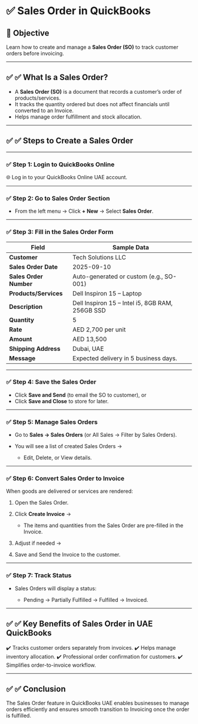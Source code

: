 # ✅  Sales Order in QuickBooks 

## 🎯 **Objective**

Learn how to create and manage a **Sales Order (SO)** to track customer orders before invoicing.

---

## ✅ ✅ What Is a Sales Order?

* A **Sales Order (SO)** is a document that records a customer’s order of products/services.
* It tracks the quantity ordered but does not affect financials until converted to an Invoice.
* Helps manage order fulfillment and stock allocation.

---

## ✅ ✅ Steps to Create a Sales Order

---

### ✅ Step 1: Login to QuickBooks Online

🌐 Log in to your QuickBooks Online UAE account.

---

### ✅ Step 2: Go to Sales Order Section

* From the left menu → Click **+ New** → Select **Sales Order**.

---

### ✅ Step 3: Fill in the Sales Order Form

| Field                  | Sample Data                                     |
| ---------------------- | ----------------------------------------------- |
| **Customer**           | Tech Solutions LLC                              |
| **Sales Order Date**   | 2025-09-10                                      |
| **Sales Order Number** | Auto-generated or custom (e.g., SO-001)         |
| **Products/Services**  | Dell Inspiron 15 – Laptop                       |
| **Description**        | Dell Inspiron 15 – Intel i5, 8GB RAM, 256GB SSD |
| **Quantity**           | 5                                               |
| **Rate**               | AED 2,700 per unit                              |
| **Amount**             | AED 13,500                                      |
| **Shipping Address**   | Dubai, UAE                                      |
| **Message**            | Expected delivery in 5 business days.           |

---

### ✅ Step 4: Save the Sales Order

* Click **Save and Send** (to email the SO to customer), or
* Click **Save and Close** to store for later.

---

### ✅ Step 5: Manage Sales Orders

* Go to **Sales → Sales Orders** (or All Sales → Filter by Sales Orders).
* You will see a list of created Sales Orders →

  * Edit, Delete, or View details.

---

### ✅ Step 6: Convert Sales Order to Invoice

When goods are delivered or services are rendered:

1. Open the Sales Order.
2. Click **Create Invoice** →

   * The items and quantities from the Sales Order are pre-filled in the Invoice.
3. Adjust if needed →
4. Save and Send the Invoice to the customer.

---

### ✅ Step 7: Track Status

* Sales Orders will display a status:

  * Pending → Partially Fulfilled → Fulfilled → Invoiced.

---

## ✅ ✅ Key Benefits of Sales Order in UAE QuickBooks

✔️ Tracks customer orders separately from invoices.
✔️ Helps manage inventory allocation.
✔️ Professional order confirmation for customers.
✔️ Simplifies order-to-invoice workflow.

---

## ✅ ✅ Conclusion

The Sales Order feature in QuickBooks UAE enables businesses to manage orders efficiently and ensures smooth transition to Invoicing once the order is fulfilled.